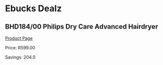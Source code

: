 
# Ebucks Dealz
## BHD184/00 Philips Dry Care Advanced Hairdryer
[Product Page](https://www.ebucks.com/web/shop/productSelected.do?prodId=1045020588&catId=1158501102)

Price: R599.00

Savings: 204.0


	